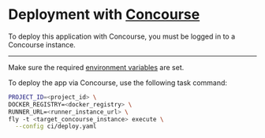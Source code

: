 # Deployment with [Concourse](https://concourse-ci.org/)

To deploy this application with Concourse, you must be logged in to a Concourse instance.

---

Make sure the required [environment variables](../README.md#environment-variables) are set.

To deploy the app via Concourse, use the following task command:

```sh
PROJECT_ID=<project_id> \
DOCKER_REGISTRY=<docker_registry> \
RUNNER_URL=<runner_instance_url> \
fly -t <target_concourse_instance> execute \
  --config ci/deploy.yaml
```
